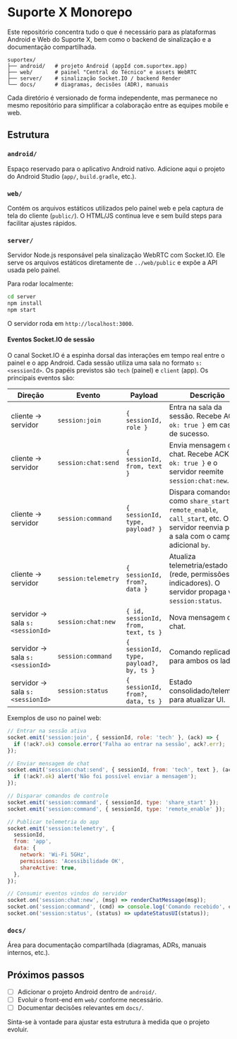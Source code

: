# Suporte X Monorepo

Este repositório concentra tudo o que é necessário para as plataformas Android e Web do Suporte X, bem como o backend de sinalização e a documentação compartilhada.

```
suportex/
├── android/   # projeto Android (appId com.suportex.app)
├── web/       # painel "Central do Técnico" e assets WebRTC
├── server/    # sinalização Socket.IO / backend Render
└── docs/      # diagramas, decisões (ADR), manuais
```

Cada diretório é versionado de forma independente, mas permanece no mesmo repositório para simplificar a colaboração entre as equipes mobile e web.

## Estrutura

### `android/`
Espaço reservado para o aplicativo Android nativo. Adicione aqui o projeto do Android Studio (`app/`, `build.gradle`, etc.).

### `web/`
Contém os arquivos estáticos utilizados pelo painel web e pela captura de tela do cliente (`public/`). O HTML/JS continua leve e sem build steps para facilitar ajustes rápidos.

### `server/`
Servidor Node.js responsável pela sinalização WebRTC com Socket.IO. Ele serve os arquivos estáticos diretamente de `../web/public` e expõe a API usada pelo painel.

Para rodar localmente:

```bash
cd server
npm install
npm start
```

O servidor roda em `http://localhost:3000`.

#### Eventos Socket.IO de sessão

O canal Socket.IO é a espinha dorsal das interações em tempo real entre o painel e o app Android. Cada sessão utiliza uma sala no formato `s:<sessionId>`. Os papéis previstos são `tech` (painel) e `client` (app). Os principais eventos são:

| Direção | Evento | Payload | Descrição |
| ------- | ------ | ------- | --------- |
| cliente → servidor | `session:join` | `{ sessionId, role }` | Entra na sala da sessão. Recebe ACK `{ ok: true }` em caso de sucesso. |
| cliente → servidor | `session:chat:send` | `{ sessionId, from, text }` | Envia mensagem de chat. Recebe ACK `{ ok: true }` e o servidor reemite `session:chat:new`. |
| cliente → servidor | `session:command` | `{ sessionId, type, payload? }` | Dispara comandos como `share_start`, `remote_enable`, `call_start`, etc. O servidor reenvia para a sala com o campo adicional `by`. |
| cliente → servidor | `session:telemetry` | `{ sessionId, from?, data }` | Atualiza telemetria/estado (rede, permissões, indicadores). O servidor propaga via `session:status`. |
| servidor → sala `s:<sessionId>` | `session:chat:new` | `{ id, sessionId, from, text, ts }` | Nova mensagem de chat. |
| servidor → sala `s:<sessionId>` | `session:command` | `{ sessionId, type, payload?, by, ts }` | Comando replicado para ambos os lados. |
| servidor → sala `s:<sessionId>` | `session:status` | `{ sessionId, from?, data, ts }` | Estado consolidado/telemetria para atualizar UI. |

Exemplos de uso no painel web:

```js
// Entrar na sessão ativa
socket.emit('session:join', { sessionId, role: 'tech' }, (ack) => {
  if (!ack?.ok) console.error('Falha ao entrar na sessão', ack?.err);
});

// Enviar mensagem de chat
socket.emit('session:chat:send', { sessionId, from: 'tech', text }, (ack) => {
  if (!ack?.ok) alert('Não foi possível enviar a mensagem');
});

// Disparar comandos de controle
socket.emit('session:command', { sessionId, type: 'share_start' });
socket.emit('session:command', { sessionId, type: 'remote_enable' });

// Publicar telemetria do app
socket.emit('session:telemetry', {
  sessionId,
  from: 'app',
  data: {
    network: 'Wi-Fi 5GHz',
    permissions: 'Acessibilidade OK',
    shareActive: true,
  },
});

// Consumir eventos vindos do servidor
socket.on('session:chat:new', (msg) => renderChatMessage(msg));
socket.on('session:command', (cmd) => console.log('Comando recebido', cmd));
socket.on('session:status', (status) => updateStatusUI(status));
```

### `docs/`
Área para documentação compartilhada (diagramas, ADRs, manuais internos, etc.).

## Próximos passos
- [ ] Adicionar o projeto Android dentro de `android/`.
- [ ] Evoluir o front-end em `web/` conforme necessário.
- [ ] Documentar decisões relevantes em `docs/`.

Sinta-se à vontade para ajustar esta estrutura à medida que o projeto evoluir.
